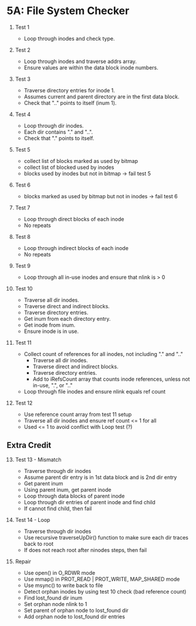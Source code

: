 # 5A: File System Checker

1. Test 1
    - Loop through inodes and check type.

2. Test 2
    - Loop through inodes and traverse addrs array. 
    - Ensure values are within the data block inode numbers.

3. Test 3
    - Traverse directory entries for inode 1. 
    - Assumes current and parent directory are in the first data block.
    - Check that ".." points to itself (inum 1).

4. Test 4
    - Loop through dir inodes.
    - Each dir contains "." and "..".
    - Check that "." points to itself.
  
5. Test 5
   - collect list of blocks marked as used by bitmap
   - collect list of blocked used by inodes
   - blocks used by inodes but not in bitmap -> fail test 5
  
6. Test 6
   - blocks marked as used by bitmap but not in inodes -> fail test 6

7. Test 7
   - Loop through direct blocks of each inode
   - No repeats

8. Test 8
   - Loop through indirect blocks of each inode
   - No repeats
  
9. Test 9
   - Loop through all in-use inodes and ensure that nlink is > 0
  
10. Test 10
    - Traverse all dir inodes.
    - Traverse direct and indirect blocks.
    - Traverse directory entries.
    - Get inum from each directory entry.
    - Get inode from inum.
    - Ensure inode is in use.
  
11. Test 11
    - Collect count of references for all inodes, not including "." and ".."
      - Traverse all dir inodes.
      - Traverse direct and indirect blocks.
      - Traverse directory entries.
      - Add to iRefsCount array that counts inode references, unless not in-use, ".", or ".."
    - Loop through file inodes and ensure nlink equals ref count

12. Test 12
    - Use reference count array from test 11 setup
    - Traverse all dir inodes and ensure ref count <= 1 for all
    - Used <= 1 to avoid conflict with Loop test (?)

## Extra Credit

13. Test 13 - Mismatch
    - Traverse through dir inodes
    - Assume parent dir entry is in 1st data block and is 2nd dir entry
    - Get parent inum
    - Using parent inum, get parent inode
    - Loop through data blocks of parent inode
    - Loop through dir entries of parent inode and find child
    - If cannot find child, then fail

14. Test 14 - Loop
    - Traverse through dir inodes
    - Use recursive traverseUpDir() function to make sure each dir traces back to
    root
    - If does not reach root after ninodes steps, then fail

15. Repair
    - Use open() in O_RDWR mode
    - Use mmap() in PROT_READ | PROT_WRITE, MAP_SHARED mode
    - Use msync() to write back to file
    - Detect orphan inodes by using test 10 check (bad reference count)
    - Find lost_found dir inum
    - Set orphan node nlink to 1
    - Set parent of orphan node to lost_found dir
    - Add orphan node to lost_found dir entries